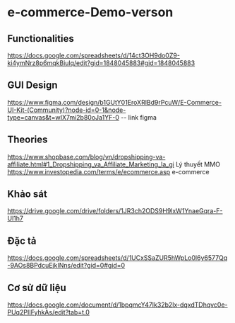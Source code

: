 # e-commerce-Demo-verson

## Functionalities
https://docs.google.com/spreadsheets/d/14ct3OH9do0Z9-ki4ymNrz8p6mqkBiulq/edit?gid=1848045883#gid=1848045883
## GUI Design
https://www.figma.com/design/b1GUtY01EroXRlBd9rPcuW/E-Commerce-UI-Kit-(Community)?node-id=0-1&node-type=canvas&t=wIX7mi2b80oJa1YF-0 -- link figma

## Theories
https://www.shopbase.com/blog/vn/dropshipping-va-affiliate.html#1_Dropshipping_va_Affiliate_Marketing_la_gi Lý thuyết MMO
https://www.investopedia.com/terms/e/ecommerce.asp e-commerce

## Khảo sát
https://drive.google.com/drive/folders/1JR3ch2ODS9H9lxW1YnaeGqra-F-Ul1h7

## Đặc tả
https://docs.google.com/spreadsheets/d/1UCxSSaZUR5hWpLo0l6y6577Qq-9AOs8BPdcuEjkINns/edit?gid=0#gid=0

## Cơ sử dữ liệu
https://docs.google.com/document/d/1bpqmcY47Ik32b2lx-dqxdTDhqvc0e-PUq2PIIFyhkAs/edit?tab=t.0
